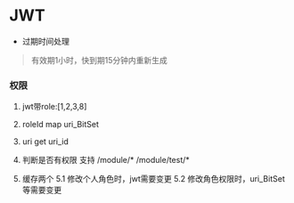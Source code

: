 

# JWT
* 过期时间处理
 > 有效期1小时，快到期15分钟内重新生成


### 权限

1. jwt带role:[1,2,3,8]
2. roleId map uri_BitSet
3. uri get uri_id
4. 判断是否有权限
支持 /module/* /module/test/*

5. 缓存两个
5.1 修改个人角色时，jwt需要变更
5.2 修改角色权限时，uri_BitSet等需要变更

